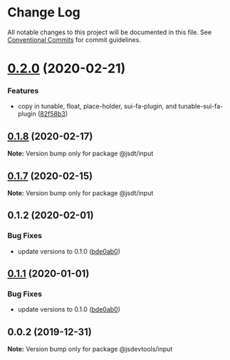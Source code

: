 # Change Log

All notable changes to this project will be documented in this file.
See [Conventional Commits](https://conventionalcommits.org) for commit guidelines.

# [0.2.0](https://github.com/jsdevtools/jsdevtools/compare/@jsdt/input@0.1.8...@jsdt/input@0.2.0) (2020-02-21)


### Features

* copy in tunable, float, place-holder, sui-fa-plugin, and tunable-sui-fa-plugin ([82f58b3](https://github.com/jsdevtools/jsdevtools/commit/82f58b3c12b87a845e6550180aaf8ea6cc697dcb))





## [0.1.8](https://github.com/jsdevtools/jsdevtools/compare/@jsdt/input@0.1.7...@jsdt/input@0.1.8) (2020-02-17)

**Note:** Version bump only for package @jsdt/input





## [0.1.7](https://github.com/jsdevtools/monorepo-template/compare/@jsdt/input@0.1.2...@jsdt/input@0.1.7) (2020-02-15)

**Note:** Version bump only for package @jsdt/input





## 0.1.2 (2020-02-01)


### Bug Fixes

* update versions to 0.1.0 ([bde0ab0](https://github.com/jsdevtools/monorepo-template/commit/bde0ab0))





## [0.1.1](https://github.com/jsdevtools/monorepo-template/compare/@jsdevtools/input@0.0.2...@jsdevtools/input@0.1.1) (2020-01-01)


### Bug Fixes

* update versions to 0.1.0 ([bde0ab0](https://github.com/jsdevtools/monorepo-template/commit/bde0ab0b8db2f88f37202a18670c7b86efc40453))





## 0.0.2 (2019-12-31)

**Note:** Version bump only for package @jsdevtools/input
